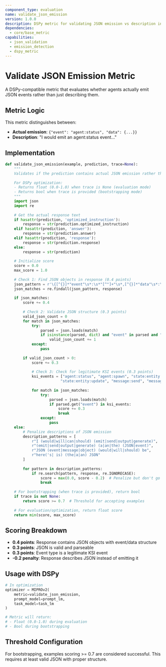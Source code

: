 ```yaml
---
component_type: evaluation
name: validate_json_emission
version: 1.0.0
description: DSPy metric for validating JSON emission vs description in agent responses
dependencies:
  - core/base_metric
capabilities:
  - json_validation
  - emission_detection
  - dspy_metric
---
```

# Validate JSON Emission Metric

A DSPy-compatible metric that evaluates whether agents actually emit JSON events rather than just describing them.

## Metric Logic

This metric distinguishes between:
- **Actual emission**: `{"event": "agent:status", "data": {...}}`
- **Description**: "I would emit an agent:status event..."

## Implementation

```python
def validate_json_emission(example, prediction, trace=None):
    """
    Validates if the prediction contains actual JSON emission rather than description.
    
    For DSPy optimization:
    - Returns float (0.0-1.0) when trace is None (evaluation mode)
    - Returns bool when trace is provided (bootstrapping mode)
    """
    import json
    import re
    
    # Get the actual response text
    if hasattr(prediction, 'optimized_instruction'):
        response = str(prediction.optimized_instruction)
    elif hasattr(prediction, 'answer'):
        response = str(prediction.answer)
    elif hasattr(prediction, 'response'):
        response = str(prediction.response)
    else:
        response = str(prediction)
    
    # Initialize score
    score = 0.0
    max_score = 1.0
    
    # Check 1: Find JSON objects in response (0.4 points)
    json_pattern = r'\{[^{}]*"event"\s*:\s*"[^"]+"\s*,[^{}]*"data"\s*:\s*\{[^{}]*\}[^{}]*\}'
    json_matches = re.findall(json_pattern, response)
    
    if json_matches:
        score += 0.4
        
        # Check 2: Validate JSON structure (0.3 points)
        valid_json_count = 0
        for match in json_matches:
            try:
                parsed = json.loads(match)
                if isinstance(parsed, dict) and "event" in parsed and "data" in parsed:
                    valid_json_count += 1
            except:
                pass
        
        if valid_json_count > 0:
            score += 0.3
            
            # Check 3: Check for legitimate KSI events (0.3 points)
            ksi_events = ["agent:status", "agent:spawn", "state:entity:create", 
                         "state:entity:update", "message:send", "message:publish"]
            
            for match in json_matches:
                try:
                    parsed = json.loads(match)
                    if parsed.get("event") in ksi_events:
                        score += 0.3
                        break
                except:
                    pass
    else:
        # Penalize descriptions of JSON emission
        description_patterns = [
            r"I (would|will|can|should) (emit|send|output|generate)",
            r"(emit|send|output|generate) (a|an|the) (JSON|event)",
            r"JSON (event|message|object) (would|will|should) be",
            r"here('s| is) (the|a|an) JSON"
        ]
        
        for pattern in description_patterns:
            if re.search(pattern, response, re.IGNORECASE):
                score = max(0.0, score - 0.2)  # Penalize but don't go negative
                break
    
    # For bootstrapping (when trace is provided), return bool
    if trace is not None:
        return score >= 0.7  # Threshold for accepting examples
    
    # For evaluation/optimization, return float score
    return min(score, max_score)
```

## Scoring Breakdown

- **0.4 points**: Response contains JSON objects with event/data structure
- **0.3 points**: JSON is valid and parseable
- **0.3 points**: Event type is a legitimate KSI event
- **-0.2 penalty**: Response describes JSON instead of emitting it

## Usage with DSPy

```python
# In optimization
optimizer = MIPROv2(
    metric=validate_json_emission,
    prompt_model=prompt_lm,
    task_model=task_lm
)

# Metric will return:
# - Float (0.0-1.0) during evaluation
# - Bool during bootstrapping
```

## Threshold Configuration

For bootstrapping, examples scoring >= 0.7 are considered successful.
This requires at least valid JSON with proper structure.
